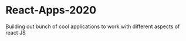 # React-Apps-2020
Building out bunch of cool applications to work with different aspects of react JS
